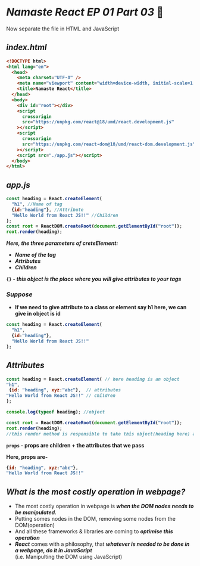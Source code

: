 # _Namaste React EP 01 Part 03_ 🚀

Now separate the file in HTML and JavaScript

## _index.html_

<b>

```html
<!DOCTYPE html>
<html lang="en">
  <head>
    <meta charset="UTF-8" />
    <meta name="viewport" content="width=device-width, initial-scale=1.0" />
    <title>Namaste React</title>
  </head>
  <body>
    <div id="root"></div>
    <script
      crossorigin
      src="https://unpkg.com/react@18/umd/react.development.js"
    ></script>
    <script
      crossorigin
      src="https://unpkg.com/react-dom@18/umd/react-dom.development.js"
    ></script>
    <script src="./app.js"></script>
  </body>
</html>
```

## _app.js_

```javascript
const heading = React.createElement(
  "h1", //Name of tag
  {id:"heading"}, //Attribute
  "Hello World from React JS!!" //Children
);
const root = ReactDOM.createRoot(document.getElementById("root"));
root.render(heading);
```

_**Here, the three parameters of creteElement:**_
 - _Name of the tag_
 - _Attributes_
 - _Children_

`{}` - _this object is the place where you will give attributes to your tags_

### _Suppose_
- If we need to give attribute to a class or element say h1 here, we can give in object is id

```javascript
const heading = React.createElement(
  "h1",
  {id:"heading"},
  "Hello World from React JS!!"
);
```

## _Attributes_

```javascript
const heading = React.createElement( // here heading is an object
"h1",
 {id: "heading", xyz:"abc"},  // attributes
"Hello World from React JS!!" // children
);

console.log(typeof heading); //object

const root = ReactDOM.createRoot(document.getElementById("root"));
root.render(heading); 
//this render method is responsible to take this object(heading here) and convert in tag and put it up in DOM
```

`props` - props are children + the attributes that we pass

Here, props are-
```javascript
{id: "heading", xyz:"abc"},
"Hello World from React JS!!"
```
</b>

## _What is the most costly operation in webpage?_
- The most costly operation in webpage is **_when the DOM nodes needs to be manipulated._**
- Putting somes nodes in the DOM, removing some nodes from the DOM(operation)
- And all these frameworks & libraries are coming to _**optimise this operation**_
- **_React_** comes with a philosophy, that _**whatever is needed to be done in a webpage, do it in JavaScript**_<br>
   (i.e. Manipulting the DOM using JavaScript)







